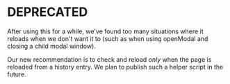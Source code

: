 # DEPRECATED

After using this for a while, we've found too many situations where it reloads when we don't want it to (such as when using openModal and closing a child modal window).

Our new recommendation is to check and reload _only_ when the page is reloaded from a history entry. We plan to publish such a helper script in the future.
